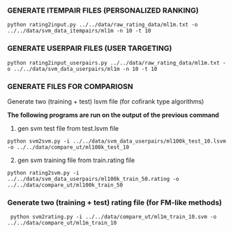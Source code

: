 ### GENERATE ITEMPAIR FILES (PERSONALIZED RANKING)

```
python rating2input.py ../../data/raw_rating_data/ml1m.txt -o ../../data/svm_data_itempairs/ml1m -n 10 -t 10
```

### GENERATE USERPAIR FILES (USER TARGETING)

```
python rating2input_userpairs.py ../../data/raw_rating_data/ml1m.txt -o ../../data/svm_data_userpairs/ml1m -n 10 -t 10
```

### GENERATE FILES FOR COMPARIOSN

Generate two (training + test) lsvm file (for cofirank type algorithms) 

**The following programs are run on the output of the previous command**

1. gen svm test file from test.lsvm file

```
python svm2svm.py -i ../../data/svm_data_userpairs/ml100k_test_10.lsvm -o ../../data/compare_ut/ml100k_test_10
```

2. gen svm training file from train.rating file

```
python rating2svm.py -i ../../data/svm_data_userpairs/ml100k_train_50.rating -o ../../data/compare_ut/ml100k_train_50
```

### Generate two (training + test) rating file (for FM-like methods)


```
 python svm2rating.py -i ../../data/compare_ut/ml1m_train_10.svm -o ../../data/compare_ut/ml1m_train_10 
```
